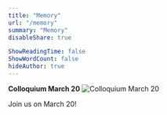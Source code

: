 ```yaml
---
title: "Memory"
url: "/memory"
summary: "Memory"
disableShare: true

ShowReadingTime: false
ShowWordCount: false
hideAuthor: true
---
```


**Colloquium March 20**
![Colloquium March 20](images/colloquium-march-20-2025.png)


Join us on March 20! 
